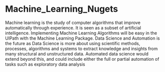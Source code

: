 # Machine_Learning_Nugets
Machine learning is the study of computer algorithms that improve automatically through experience. It is seen as a subset of artificial intelligence. Implementing Machine Learning Algorithms will be easy in the UIPath with the Machine Learning Package. Data Science and Automation is the future as Data Science is more about using scientific methods, processes, algorithms and systems to extract knowledge and insights from many structural and unstructured data. Automated data science would extend beyond this, and could include either the full or partial automation of tasks such as exploratory data analysis 
